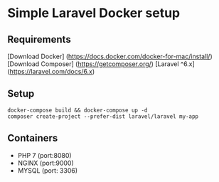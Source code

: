 # Simple Laravel Docker setup

## Requirements

[Download Docker] (https://docs.docker.com/docker-for-mac/install/)
[Download Composer] (https://getcomposer.org/)
[Laravel ^6.x] (https://laravel.com/docs/6.x)

## Setup

```
docker-compose build && docker-compose up -d
composer create-project --prefer-dist laravel/laravel my-app
```

## Containers

- PHP 7 (port:8080)
- NGINX (port:9000)
- MYSQL (port: 3306)